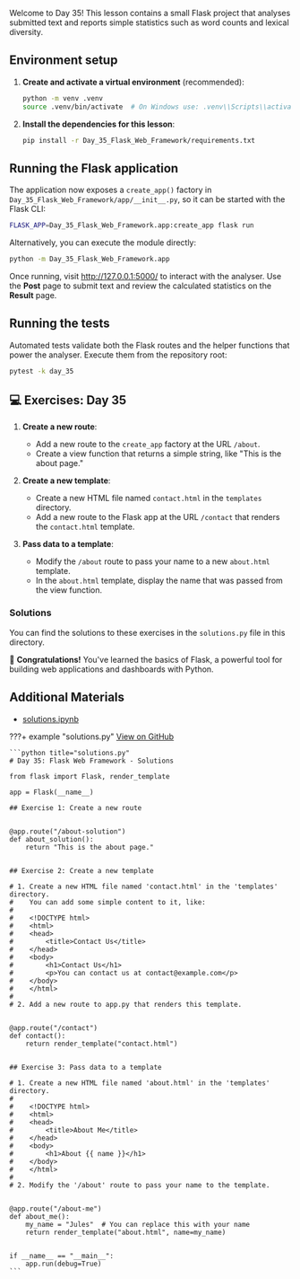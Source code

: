 Welcome to Day 35! This lesson contains a small Flask project that analyses submitted text and reports simple statistics such as word counts and lexical diversity.

## Environment setup

1. **Create and activate a virtual environment** (recommended):
   ```bash
   python -m venv .venv
   source .venv/bin/activate  # On Windows use: .venv\\Scripts\\activate
   ```
1. **Install the dependencies for this lesson**:
   ```bash
   pip install -r Day_35_Flask_Web_Framework/requirements.txt
   ```

## Running the Flask application

The application now exposes a `create_app()` factory in `Day_35_Flask_Web_Framework/app/__init__.py`, so it can be started with the Flask CLI:

```bash
FLASK_APP=Day_35_Flask_Web_Framework.app:create_app flask run
```

Alternatively, you can execute the module directly:

```bash
python -m Day_35_Flask_Web_Framework.app
```

Once running, visit <http://127.0.0.1:5000/> to interact with the analyser. Use the **Post** page to submit text and review the calculated statistics on the **Result** page.

## Running the tests

Automated tests validate both the Flask routes and the helper functions that power the analyser. Execute them from the repository root:

```bash
pytest -k day_35
```

## 💻 Exercises: Day 35

1. **Create a new route**:

   - Add a new route to the `create_app` factory at the URL `/about`.
   - Create a view function that returns a simple string, like "This is the about page."

1. **Create a new template**:

   - Create a new HTML file named `contact.html` in the `templates` directory.
   - Add a new route to the Flask app at the URL `/contact` that renders the `contact.html` template.

1. **Pass data to a template**:

   - Modify the `/about` route to pass your name to a new `about.html` template.
   - In the `about.html` template, display the name that was passed from the view function.

### Solutions

You can find the solutions to these exercises in the `solutions.py` file in this directory.

🎉 **Congratulations!** You've learned the basics of Flask, a powerful tool for building web applications and dashboards with Python.

## Additional Materials

- [solutions.ipynb](https://github.com/saint2706/Coding-For-MBA/blob/main/Day_35_Flask_Web_Framework/solutions.ipynb)

???+ example "solutions.py"
    [View on GitHub](https://github.com/saint2706/Coding-For-MBA/blob/main/Day_35_Flask_Web_Framework/solutions.py)

    ```python title="solutions.py"
    # Day 35: Flask Web Framework - Solutions

    from flask import Flask, render_template

    app = Flask(__name__)

    ## Exercise 1: Create a new route


    @app.route("/about-solution")
    def about_solution():
        return "This is the about page."


    ## Exercise 2: Create a new template

    # 1. Create a new HTML file named 'contact.html' in the 'templates' directory.
    #    You can add some simple content to it, like:
    #
    #    <!DOCTYPE html>
    #    <html>
    #    <head>
    #        <title>Contact Us</title>
    #    </head>
    #    <body>
    #        <h1>Contact Us</h1>
    #        <p>You can contact us at contact@example.com</p>
    #    </body>
    #    </html>
    #
    # 2. Add a new route to app.py that renders this template.


    @app.route("/contact")
    def contact():
        return render_template("contact.html")


    ## Exercise 3: Pass data to a template

    # 1. Create a new HTML file named 'about.html' in the 'templates' directory.
    #
    #    <!DOCTYPE html>
    #    <html>
    #    <head>
    #        <title>About Me</title>
    #    </head>
    #    <body>
    #        <h1>About {{ name }}</h1>
    #    </body>
    #    </html>
    #
    # 2. Modify the '/about' route to pass your name to the template.


    @app.route("/about-me")
    def about_me():
        my_name = "Jules"  # You can replace this with your name
        return render_template("about.html", name=my_name)


    if __name__ == "__main__":
        app.run(debug=True)
    ```
